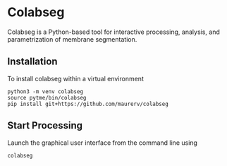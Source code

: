 # Colabseg

Colabseg is a Python-based tool for interactive processing, analysis, and parametrization of membrane segmentation.

## Installation

To install colabseg within a virtual environment

```
python3 -m venv colabseg
source pytme/bin/colabseg
pip install git+https://github.com/maurerv/colabseg
```

## Start Processing

Launch the graphical user interface from the command line using

```
colabseg
```
